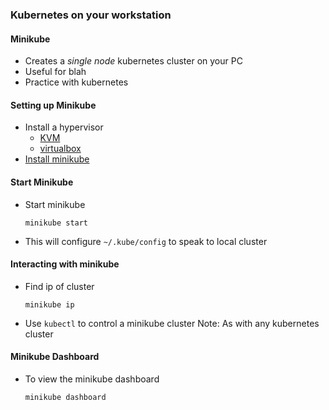 ### Kubernetes on your workstation


#### Minikube
* Creates a _single node_ kubernetes cluster on your PC
* Useful for blah
* Practice with kubernetes


#### Setting up Minikube

* Install a hypervisor
  + [KVM](https://www.linux-kvm.org/page/Main_Page)
  + [virtualbox](https://www.virtualbox.org/wiki/Downloads)
* [Install minikube](https://kubernetes.io/docs/tasks/tools/install-minikube/)



#### Start Minikube
* Start minikube
   ```
   minikube start
   ```
* This will configure `~/.kube/config` to speak to local cluster


#### Interacting with minikube
* Find  ip of cluster
   ```
   minikube ip
   ```
* Use `kubectl` to control a minikube cluster
Note: As with any kubernetes cluster



#### Minikube Dashboard
* To view the minikube dashboard
   ```
   minikube dashboard
   ```
